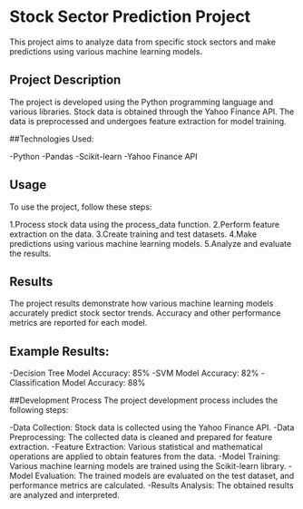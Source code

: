 # Stock Sector Prediction Project

This project aims to analyze data from specific stock sectors and make predictions using various machine learning models.

## Project Description
The project is developed using the Python programming language and various libraries. Stock data is obtained through the Yahoo Finance API. The data is preprocessed and undergoes feature extraction for model training.

##Technologies Used:

-Python
-Pandas
-Scikit-learn
-Yahoo Finance API

## Usage
To use the project, follow these steps:

1.Process stock data using the process_data function.
2.Perform feature extraction on the data.
3.Create training and test datasets.
4.Make predictions using various machine learning models.
5.Analyze and evaluate the results.

## Results
The project results demonstrate how various machine learning models accurately predict stock sector trends. Accuracy and other performance metrics are reported for each model.

## Example Results:

-Decision Tree Model Accuracy: 85%
-SVM Model Accuracy: 82%
-Classification Model Accuracy: 88%

##Development Process
The project development process includes the following steps:

-Data Collection: Stock data is collected using the Yahoo Finance API.
-Data Preprocessing: The collected data is cleaned and prepared for feature extraction.
-Feature Extraction: Various statistical and mathematical operations are applied to obtain features from the data.
-Model Training: Various machine learning models are trained using the Scikit-learn library.
-Model Evaluation: The trained models are evaluated on the test dataset, and performance metrics are calculated.
-Results Analysis: The obtained results are analyzed and interpreted.
